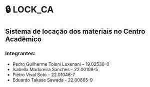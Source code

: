 # :lock: LOCK_CA
## Sistema de locação dos materiais no Centro Acadêmico 
### Integrantes:
- Pedro Guilherme Toloni Luxenani – 19.02530-0
- Isabella Madureira Sanches - 22.00108-5
- Pietro Vival Soto – 22.01046-7
- Eduardo Takase Sawada - 22.00865-9

